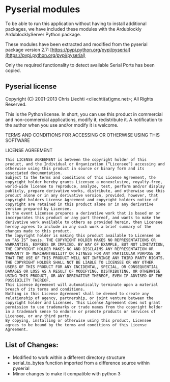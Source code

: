 # Pyserial modules

To be able to run this application without having to install additional packages, we have included these modules with the Ardublockly ArdublocklyServer Python package.

These modules have been extracted and modified from the pyserial package
version 2.7: [https://pypi.python.org/pypi/pyserial](https://pypi.python.org/pypi/pyserial)

Only the required functionality to detect available Serial Ports has been copied.


## Pyserial license
Copyright (C) 2001-2013 Chris Liechti <cliechti(at)gmx.net>; All Rights Reserved.

This is the Python license. In short, you can use this product in commercial and non-commercial applications, modify it, redistribute it. A notification to the author when you use and/or modify it is welcome.

TERMS AND CONDITIONS FOR ACCESSING OR OTHERWISE USING THIS SOFTWARE

LICENSE AGREEMENT

    This LICENSE AGREEMENT is between the copyright holder of this product, and the Individual or Organization (“Licensee”) accessing and otherwise using this product in source or binary form and its associated documentation.
    Subject to the terms and conditions of this License Agreement, the copyright holder hereby grants Licensee a nonexclusive, royalty-free, world-wide license to reproduce, analyze, test, perform and/or display publicly, prepare derivative works, distribute, and otherwise use this product alone or in any derivative version, provided, however, that copyright holders License Agreement and copyright holders notice of copyright are retained in this product alone or in any derivative version prepared by Licensee.
    In the event Licensee prepares a derivative work that is based on or incorporates this product or any part thereof, and wants to make the derivative work available to others as provided herein, then Licensee hereby agrees to include in any such work a brief summary of the changes made to this product.
    The copyright holder is making this product available to Licensee on an “AS IS” basis. THE COPYRIGHT HOLDER MAKES NO REPRESENTATIONS OR WARRANTIES, EXPRESS OR IMPLIED. BY WAY OF EXAMPLE, BUT NOT LIMITATION, THE COPYRIGHT HOLDER MAKES NO AND DISCLAIMS ANY REPRESENTATION OR WARRANTY OF MERCHANTABILITY OR FITNESS FOR ANY PARTICULAR PURPOSE OR THAT THE USE OF THIS PRODUCT WILL NOT INFRINGE ANY THIRD PARTY RIGHTS.
    THE COPYRIGHT HOLDER SHALL NOT BE LIABLE TO LICENSEE OR ANY OTHER USERS OF THIS PRODUCT FOR ANY INCIDENTAL, SPECIAL, OR CONSEQUENTIAL DAMAGES OR LOSS AS A RESULT OF MODIFYING, DISTRIBUTING, OR OTHERWISE USING THIS PRODUCT, OR ANY DERIVATIVE THEREOF, EVEN IF ADVISED OF THE POSSIBILITY THEREOF.
    This License Agreement will automatically terminate upon a material breach of its terms and conditions.
    Nothing in this License Agreement shall be deemed to create any relationship of agency, partnership, or joint venture between the copyright holder and Licensee. This License Agreement does not grant permission to use trademarks or trade names from the copyright holder in a trademark sense to endorse or promote products or services of Licensee, or any third party.
    By copying, installing or otherwise using this product, Licensee agrees to be bound by the terms and conditions of this License Agreement.


## List of Changes:
* Modified to work within a different directory structure
* serial_to_bytes function imported from a difference source within pyserial
* Minor changes to make it compatible with python 3